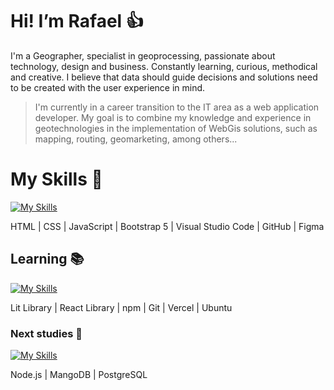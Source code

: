 # Hi! I’m Rafael :thumbsup:

I'm a Geographer, specialist in geoprocessing, passionate about technology, design and business. Constantly learning, curious, methodical and creative. I believe that data should guide decisions and solutions need to be created with the user experience in mind.

> I'm currently in a career transition to the IT area as a web application developer. My goal is to combine my knowledge and experience in geotechnologies in the implementation of WebGis solutions, such as mapping, routing, geomarketing, among others...

# My Skills :wrench:
[![My Skills](https://skillicons.dev/icons?i=html,css,js,bootstrap,vscode,github,figma)](https://skillicons.dev)

HTML | CSS | JavaScript | Bootstrap 5 | Visual Studio Code | GitHub | Figma

##  Learning :books:
[![My Skills](https://skillicons.dev/icons?i=lit,react,npm,git,vercel,ubuntu)](https://skillicons.dev)

Lit Library | React Library | npm | Git | Vercel | Ubuntu

### Next studies :telescope:
[![My Skills](https://skillicons.dev/icons?i=nodejs,mongodb,postgres)](https://skillicons.dev)

Node.js | MangoDB | PostgreSQL
